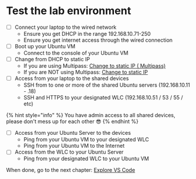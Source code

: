 # Test the lab environment

* [ ] Connect your laptop to the wired network
  * Ensure you get DHCP in the range 192.168.10.71-250
  * Ensure you get internet access through the wired connection
* [ ] Boot up your Ubuntu VM
  * Connect to the console of your Ubuntu VM
* [ ] Change from DHCP to static IP
  * If you are using Multipass: [Change to static IP ( Multipass)](test-the-lab-environment/change-to-static-ip-multipass.md)
  * If you are NOT using Multipass: [Change to static IP](test-the-lab-environment/change-to-static-ip.md)
* [ ] Access from your laptop to the shared devices
  * SSH from to one or more of the shared Ubuntu servers (192.168.10.11 - .18)
  * SSH and HTTPS to your designated WLC (192.168.10.51 / 53 / 55 / etc)

{% hint style="info" %}
You have admin access to all shared devices, please don't mess up for each other :sunglasses:
{% endhint %}

* [ ] Access from your Ubuntu Server to the devices
  * Ping from your Ubuntu VM to your designated WLC
  * Ping from your Ubuntu VM to the Internet
* [ ] Access from the WLC to your Ubuntu Server
  * Ping from your designated WLC to your Ubuntu VM

When done, go to the next chapter: [Explore VS Code](explore-vs-code/)
